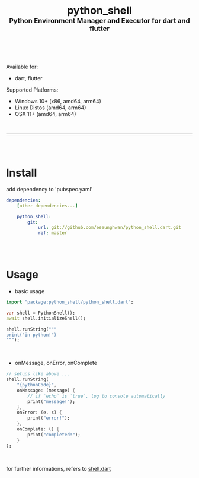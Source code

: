 <h1 align="center">
    <br />
    python_shell
    <br />
    <font style="font-size:18px;">Python Environment Manager and Executor for dart and flutter</font>
    <br />
    <br />
</h1>
<br />

Available for:

- dart, flutter


Supported Platforms:

- Windows 10+ (x86, amd64, arm64)
- Linux Distos (amd64, arm64)
- OSX 11+ (amd64, arm64)

<br />
<hr>
<br />
<br />

# Install
add dependency to 'pubspec.yaml'
```yaml
dependencies:
    [other dependencies...]

    python_shell:
        git:
            url: git://github.com/eseunghwan/python_shell.dart.git
            ref: master
```

<br /><br />

# Usage
- basic usage
```dart
import "package:python_shell/python_shell.dart";

var shell = PythonShell();
await shell.initializeShell();

shell.runString("""
print("in python!")
""");
```

<br />

- onMessage, onError, onComplete
```dart
// setups like above ...
shell.runString(
    "{pythonCode}",
    onMessage: (message) {
        // if `echo` is `true`, log to console automatically
        print("message!");
    },
    onError: (e, s) {
        print("error!");
    },
    onComplete: () {
        print("completed!");
    }
);
```

<br />

for further informations, refers to [shell.dart](https://github.com/eseunghwan/python_shell.dart/blob/master/lib/src/shell.dart)
